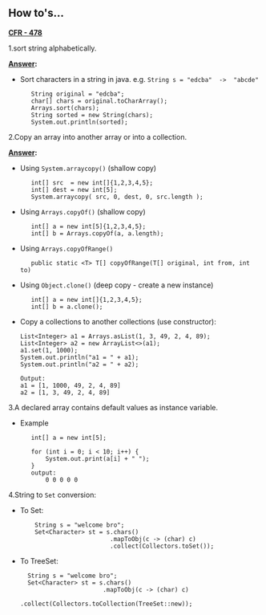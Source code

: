 <h2>How to's...</h2>

**<u>CFR - 478</u>**

1.sort string alphabetically.

**<u>Answer</u>:**

- Sort characters in a string in java. e.g. `String s = "edcba"  ->  "abcde"`

         String original = "edcba";
         char[] chars = original.toCharArray();
         Arrays.sort(chars);
         String sorted = new String(chars);
         System.out.println(sorted);

2.Copy an array into another array or into a collection.

**<u>Answer</u>:**

- Using `System.arraycopy()` (shallow copy)

         int[] src  = new int[]{1,2,3,4,5};
         int[] dest = new int[5];
         System.arraycopy( src, 0, dest, 0, src.length );

- Using `Arrays.copyOf()` (shallow copy)

         int[] a = new int[5]{1,2,3,4,5};
         int[] b = Arrays.copyOf(a, a.length);

- Using `Arrays.copyOfRange()`

         public static <T> T[] copyOfRange(T[] original, int from, int to)

- Using `Object.clone()` (deep copy - create a new instance)

         int[] a = new int[]{1,2,3,4,5};
         int[] b = a.clone();

- Copy a collections to another collections (use constructor):

      List<Integer> a1 = Arrays.asList(1, 3, 49, 2, 4, 89);
      List<Integer> a2 = new ArrayList<>(a1);
      a1.set(1, 1000);
      System.out.println("a1 = " + a1);
      System.out.println("a2 = " + a2);

      Output:
      a1 = [1, 1000, 49, 2, 4, 89]
      a2 = [1, 3, 49, 2, 4, 89]

3.A declared array contains default values as instance variable.

- Example

         int[] a = new int[5];
         
         for (int i = 0; i < 10; i++) {
             System.out.print(a[i] + " ");
         }
         output:
             0 0 0 0 0

4.String to <code>Set</code> conversion:

- To Set:

          String s = "welcome bro";
          Set<Character> st = s.chars()
                               .mapToObj(c -> (char) c)
                               .collect(Collectors.toSet());

- To TreeSet:

        String s = "welcome bro";
        Set<Character> st = s.chars()
                             .mapToObj(c -> (char) c)
                             .collect(Collectors.toCollection(TreeSet::new));
